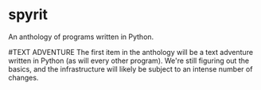 # spyrit
An anthology of programs written in Python.

#TEXT ADVENTURE
The first item in the anthology will be a text adventure written in Python (as will every other program). 
We're still figuring out the basics, and the infrastructure will likely be subject to an intense number of changes.

